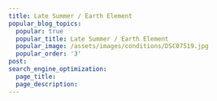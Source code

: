 ```yaml
---
title: Late Summer / Earth Element
popular_blog_topics:
  popular: true
  popular_title: Late Summer / Earth Element
  popular_image: /assets/images/conditions/DSC07519.jpg
  popular_order: '3'
post:
search_engine_optimization:
  page_title:
  page_description:
---
```


